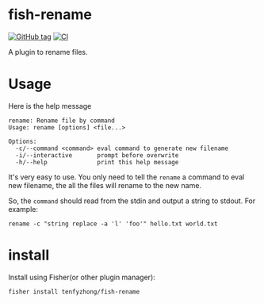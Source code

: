 # fish-rename
[![GitHub tag](https://img.shields.io/github/tag/tenfyzhong/fish-rename.svg)](https://github.com/tenfyzhong/fish-rename/tags)
[![CI](https://github.com/tenfyzhong/fish-rename/actions/workflows/test.yml/badge.svg)](https://github.com/tenfyzhong/fish-rename/actions/workflows/test.yml)

A plugin to rename files.

# Usage
Here is the help message
```
rename: Rename file by command
Usage: rename [options] <file...>

Options:
  -c/--command <command> eval command to generate new filename
  -i/--interactive       prompt before overwrite
  -h/--help              print this help message
```

It's very easy to use. You only need to tell the `rename` a command to eval new filename, the all the files will rename to the new name. 

So, the `command` should read from the stdin and output a string to stdout. 
For example:
```
rename -c "string replace -a 'l' 'foo'" hello.txt world.txt
```

# install 
Install using Fisher(or other plugin manager):
```
fisher install tenfyzhong/fish-rename
```
